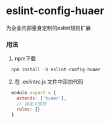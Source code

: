 # eslint-config-huaer
为企业内部量身定制的eslint规则扩展

### 用法
1. npm下载
  ``` JavaScript
    npm install -D eslint-config-huaer
  ```

2. 在 .eslintrc.js 文件中添加代码
  ``` JavaScript
    module.export = {
      extends: ['huaer'],
      // 自定义规则
      rules: {}
    }
  ```
